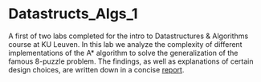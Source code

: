 # Datastructs_Algs_1

A first of two labs completed for the intro to Datastructures & Algorithms course at KU Leuven. In this lab we analyze the complexity of different implementations of the A* algorithm to solve the generalization of the famous 8-puzzle problem. The findings, as well as explanations of certain design choices, are written down in a concise [report](https://github.com/Ferrevdv/Datastructs_Algs_1/blob/main/report.pdf).
